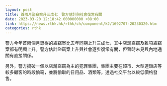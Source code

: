 ```yaml
---
layout: post
title: 首兩月盜竊案升三成七　警方估計與社會復常有關
date: 2023-03-20 12:18:42.000000000 +08:00
link: https://news.rthk.hk/rthk/ch/component/k2/1692707-20230320.htm
categories: rthk
---
```


警方今年首兩個月錄得的盜竊案比去年同期上升三成七，其中店舖盜竊及雜項盜竊案都有明顯上升。警方估計盜竊案上升與社會逐步復常有關，但暫時未見與內地通關有直接關係。

另外，警方搗破一個以店舖盜竊為主的犯罪集團，集團主要在超市、大型連鎖店等較多顧客的時段偷竊，並將偷取的日用品、酒類等，透過社交平台以較低價格發售。
